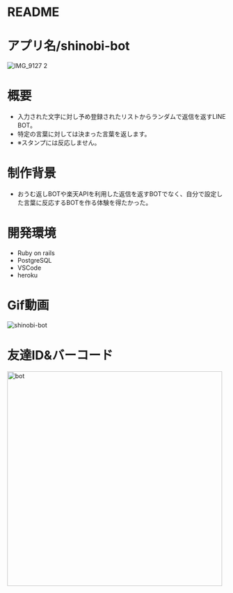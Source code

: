 # README

# アプリ名/shinobi-bot

![IMG_9127 2](https://user-images.githubusercontent.com/66309248/90310118-75ba0580-df29-11ea-8e2b-182fb381f32c.PNG)

# 概要
- 入力された文字に対し予め登録されたリストからランダムで返信を返すLINE BOT。
- 特定の言葉に対しては決まった言葉を返します。
- ※スタンプには反応しません。

# 制作背景
- おうむ返しBOTや楽天APIを利用した返信を返すBOTでなく、自分で設定した言葉に反応するBOTを作る体験を得たかった。

# 開発環境
- Ruby on rails
- PostgreSQL 
- VSCode 
- heroku

# Gif動画


![shinobi-bot](https://user-images.githubusercontent.com/66309248/90310040-c2511100-df28-11ea-98ba-7a47b6a2b9a7.gif)

# 友達ID&バーコード
<img width="494" alt="bot" src="https://user-images.githubusercontent.com/66309248/90310275-0ba26000-df2b-11ea-9bbf-5d2bba2fc41d.png">


